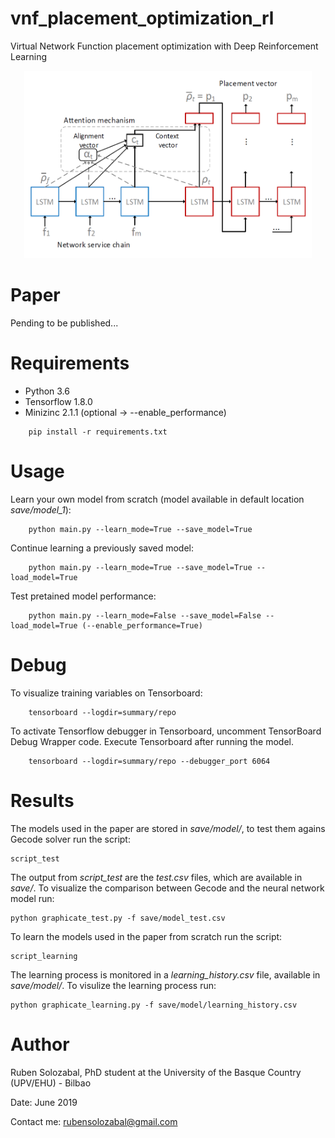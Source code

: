 # vnf_placement_optimization_rl
Virtual Network Function placement optimization with Deep Reinforcement Learning

<p align="center">
  <img width="460" height="300" src="images/model.PNG"
</p>

# Paper
 Pending to be published...
  
# Requirements 

- Python 3.6
- Tensorflow 1.8.0
- Minizinc 2.1.1 (optional -> --enable_performance)
````
    pip install -r requirements.txt
````
# Usage

Learn your own model from scratch (model available in default location *save/model_1*):
```
    python main.py --learn_mode=True --save_model=True
```

Continue learning a previously saved model:
```
    python main.py --learn_mode=True --save_model=True --load_model=True
```

Test pretained model performance:
```
    python main.py --learn_mode=False --save_model=False --load_model=True (--enable_performance=True)
```

# Debug

To visualize training variables on Tensorboard:
```
    tensorboard --logdir=summary/repo
```

To activate Tensorflow debugger in Tensorboard, uncomment TensorBoard Debug Wrapper code. Execute Tensorboard after running the model.
```
    tensorboard --logdir=summary/repo --debugger_port 6064
```
# Results

The models used in the paper are stored in *save/model/*, to test them agains Gecode solver run the script:    
```
script_test
```

The output from *script_test* are the *test.csv* files, which are available in *save/*. To visualize the comparison between Gecode and the neural network model run:
```
python graphicate_test.py -f save/model_test.csv
```

To learn the models used in the paper from scratch run the script:
```
script_learning
```
The learning process is monitored in a *learning_history.csv* file, available in *save/model/*. To visulize the learning process run:
```
python graphicate_learning.py -f save/model/learning_history.csv
```

# Author

Ruben Solozabal, PhD student at the University of the Basque Country (UPV/EHU) - Bilbao

Date: June 2019

Contact me: rubensolozabal@gmail.com
